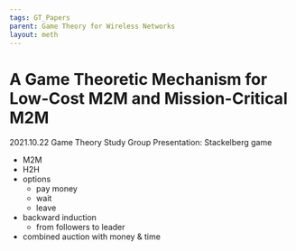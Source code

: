 ```yaml
---
tags: GT_Papers
parent: Game Theory for Wireless Networks
layout: meth
---
```

# A Game Theoretic Mechanism for Low-Cost M2M and Mission-Critical M2M
2021.10.22 Game Theory Study Group  Presentation: Stackelberg game
- M2M
- H2H
- options
	- pay money
	- wait
	- leave
- backward induction
	- from followers to leader
- combined auction with money & time